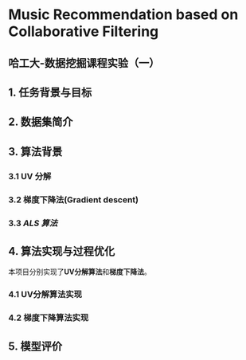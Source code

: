 # Music Recommendation based on Collaborative Filtering
## 哈工大-数据挖掘课程实验（一）

## 1. 任务背景与目标

## 2. 数据集简介

## 3. 算法背景
### 3.1 UV 分解

### 3.2 梯度下降法(Gradient descent)

### 3.3 *ALS 算法*

## 4. 算法实现与过程优化
本项目分别实现了**UV分解算法**和**梯度下降法**。
### 4.1 UV分解算法实现

### 4.2 梯度下降算法实现

## 5. 模型评价